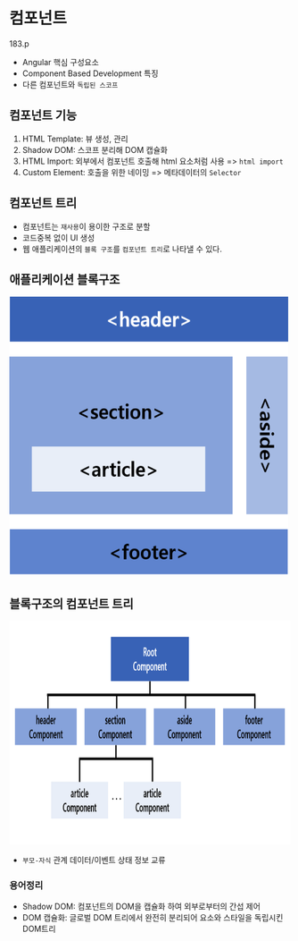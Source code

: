 # 컴포넌트

183.p

- Angular 핵심 구성요소
- Component Based Development 특징
- 다른 컴포넌트와 `독립된 스코프`

## 컴포넌트 기능

1. HTML Template: 뷰 생성, 관리
2. Shadow DOM: 스코프 분리해 DOM 캡슐화
3. HTML Import: 외부에서 컴포넌트 호출해 html 요소처럼 사용 => `html import`
4. Custom Element: 호출을 위한 네이밍 => 메타데이터의 `Selector`

## 컴포넌트 트리

- 컴포넌트는 `재사용`이 용이한 구조로 분할
- 코드중복 없이 UI 생성
- 웹 애플리케이션의 `블록 구조`를 `컴포넌트 트리`로 나타낼 수 있다.

## 애플리케이션 블록구조

<img src="../../imgs/blockStructure.png" width="500px" height="500px">

<br>

## 블록구조의 컴포넌트 트리

<img src="../../imgs/componentTree.png" width="800px" height="400px">

- `부모-자식` 관계 데이터/이벤트 상태 정보 교류

### 용어정리

- Shadow DOM: 컴포넌트의 DOM을 캡슐화 하여 외부로부터의 간섭 제어
- DOM 캡슐화: 글로벌 DOM 트리에서 완전히 분리되어 요소와 스타일을 독립시킨 DOM트리
